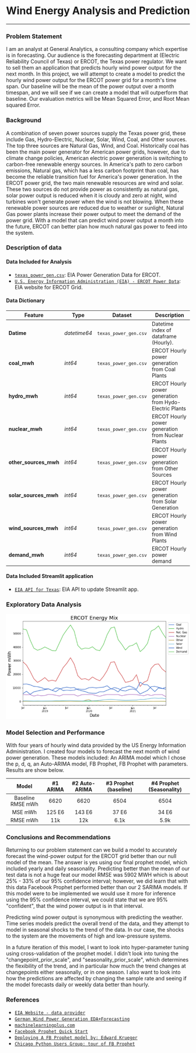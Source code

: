 # Wind Energy Analysis and Prediction
---
### Problem Statement

I am an analyst at General Analytics, a consulting company which expertise is in forecasting. Our audience is the forecasting department at (Electric Reliability Council of Texas) or ERCOT, the Texas power regulator. We want to sell them an application that predicts hourly wind power output for the next month. In this project, we will attempt to create a model to predict the hourly wind power output for the ERCOT power grid for a month's time span. Our baseline will be the mean of the power output over a month timespan, and we will see if we can create a model that will outperform that baseline. Our evaluation metrics will be Mean Squared Error, and Root Mean squared Error.

### Background

A combination of seven power sources supply the Texas power grid, these include Gas, Hydro-Electric, Nuclear, Solar, Wind, Coal, and Other sources. The top three sources are Natural Gas, Wind, and Coal. Historically coal has been the main power generator for American power grids, however, due to climate change policies, American electric power generation is switching to carbon-free renewable energy sources. In America's path to zero carbon emissions, Natural gas, which has a less carbon footprint than coal, has become the reliable transition fuel for America's power generation. In the ERCOT power grid, the two main renewable resources are wind and solar. These two sources do not provide power as consistently as natural gas, solar power output is reduced when it is cloudy and zero at night, wind turbines won't generate power when the wind is not blowing. When these renewable power sources are reduced due to weather or sunlight, Natural Gas power plants increase their power output to meet the demand of the power grid. With a model that can predict wind power output a month into the future, ERCOT can better plan how much natural gas power to feed into the system.

### Description of data

#### Data Included for Analysis
* [`texas_power_gen.csv`](../Data/texas_power_gen.csv): EIA Power Generation Data for ERCOT.
* [`U.S. Energy Information Administration (EIA) - ERCOT Power Data`](https://www.eia.gov/electricity/gridmonitor/dashboard/electric_overview/balancing_authority/ERCO): EIA website for ERCOT Grid.

#### Data Dictionary

|Feature|Type|Dataset|Description|
|---|---|---|---|
|**Datime**|*datetime64*|`texas_power_gen.csv`| Datetime index of dataframe (Hourly). |
|**coal_mwh**|*int64*|`texas_power_gen.csv`| ERCOT Hourly power generation from Coal Plants |
|**hydro_mwh**|*int64*|`texas_power_gen.csv`| ERCOT Hourly power generation from Hydo-Electric Plants |
|**nuclear_mwh**|*int64*|`texas_power_gen.csv`| ERCOT Hourly power generation from Nuclear Plants |
|**other_sources_mwh**|*int64*|`texas_power_gen.csv`| ERCOT Hourly power generation from Other Sources |
|**solar_sources_mwh**|*int64*|`texas_power_gen.csv`| ERCOT Hourly power generation from Solar Generation |
|**wind_sources_mwh**|*int64*|`texas_power_gen.csv`| ERCOT Hourly power generation from Wind Plants |
|**demand_mwh**|*int64*|`texas_power_gen.csv`| ERCOT Hourly power demand |


#### Data Included Streamlit application
* [`EIA API for Texas`](https://www.eia.gov/opendata/qb.php?category=3390202&sdid=EBA.TEX-ALL.TI.HL): EIA API to update Streamlit app.

### Exploratory Data Analysis

![Energy Mix of ERCOT](./Data/ERCOT_energy_mix.png)

### Model Selection and Performance

With four years of hourly wind data provided by the US Energy Information Administration. I created four models to forecast the next month of wind power generation. These models included: An ARIMA model which I chose the p, d, q, an Auto-ARIMA model, FB Prophet, FB Prophet with parameters. Results are show below.

| Model | #1 ARIMA | #2 Auto-ARIMA| #3 Prophet (baseline)| #4 Prophet (Seasonality)|
|:-----:| :-----:| :-----: | :-----:| :-----: |
| Baseline RMSE mWh | 6620 | 6620 | 6504 | 6504 |
| MSE mWh| 125 E6 | 143 E6 | 37 E6 | 34 E6 |
| RMSE mWh| 11k | 12k | 6.1k | 5.9k |

### Conclusions and Recommendations

Returning to our problem statement can we build a model to accurately forecast the wind-power output for the ERCOT grid better than our null model of the mean. The answer is yes using our final prophet model, which included yearly and daily seasonality. Predicting better than the mean of our test data is not a huge feat our model RMSE was 5902 MWH which is about 25% - 33% of our 95% confidence interval; however, we did learn that with this data Facebook Prophet performed better than our 2 SARIMA models. If this model were to be implemented we would use it more for inference using the 95% confidence interval, we could state that we are 95% "confident", that the wind power output is in that interval.

Predicting wind power output is synonymous with predicting the weather.  Time series models predict the overall trend of the data, and they attempt to model in seasonal shocks to the trend of the data. In our case, the shocks to the system are the movements of high and low-pressure systems.

In a future iteration of this model, I want to look into hyper-parameter tuning using cross-validation of the prophet model. I didn't look into tuning the "changepoint_prior_scale", and "seasonality_prior_scale", which determines the flexibility of the trend, and in particular how much the trend changes at changepoints either seasonally, or in one season.  I also want to look into how the predictions are affected by changing the sample rate and seeing if the model forecasts daily or weekly data better than hourly.  

### References

* [`EIA Website - data provider`](https://www.eia.gov/electricity/gridmonitor/expanded-view/custom/pending/GenerationByEnergySource-14/edit)
* [`German Wind Power Generation EDA+Forecasting`](https://www.kaggle.com/ggopinathan/german-wind-power-generation-eda-forecasting#Time-Series-Modeling)
* [`machinelearningplus.com`](https://www.machinelearningplus.com/time-series/arima-model-time-series-forecasting-python/)
* [`Facebook Prophet Quick Start`](https://facebook.github.io/prophet/docs/quick_start.html#python-api)
* [`Deploying A FB Prophet model by: Edward Krueger`](https://towardsdatascience.com/deploying-a-prophet-forecasting-model-with-streamlit-to-heroku-caf1729bd917)
* [`Chicago Python Users Group: tour of FB Prophet`](https://www.youtube.com/watch?v=95-HMzxsghY)
